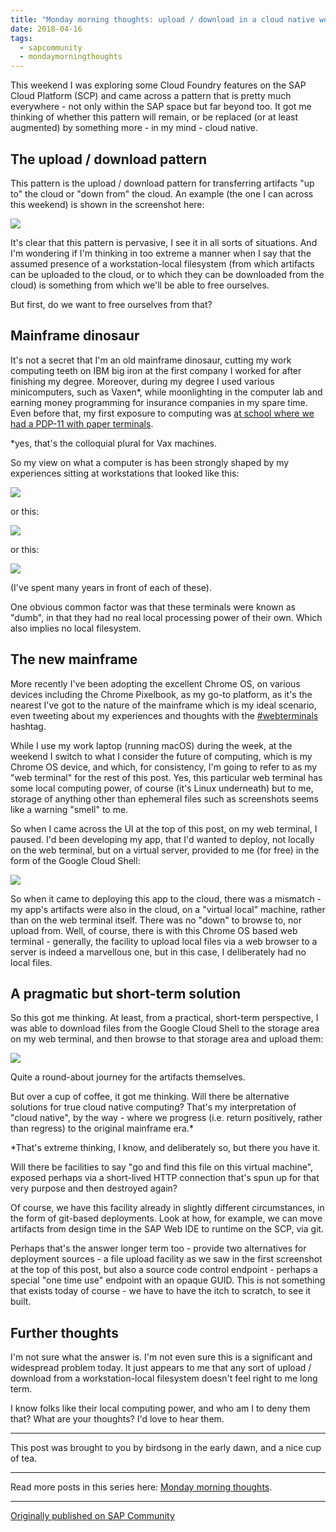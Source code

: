 ```yaml
---
title: "Monday morning thoughts: upload / download in a cloud native world"
date: 2018-04-16
tags:
  - sapcommunity
  - mondaymorningthoughts
---
```


This weekend I was exploring some Cloud Foundry features on the SAP
Cloud Platform (SCP) and came across a pattern that is pretty much
everywhere - not only within the SAP space but far beyond too. It got me
thinking of whether this pattern will remain, or be replaced (or at
least augmented) by something more - in my mind - cloud native.

## The upload / download pattern

This pattern is the upload / download pattern for transferring artifacts
"up to" the cloud or "down from" the cloud. An example (the one I
can across this weekend) is shown in the screenshot here:

![](/images/2018/04/Screen-Shot-2018-04-16-at-06.15.41.png)

It's clear that this pattern is pervasive, I see it in all sorts of
situations. And I'm wondering if I'm thinking in too extreme a manner
when I say that the assumed presence of a workstation-local filesystem
(from which artifacts can be uploaded to the cloud, or to which they can
be downloaded from the cloud) is something from which we'll be able to
free ourselves.

But first, do we want to free ourselves from that?

## Mainframe dinosaur

It's not a secret that I'm an old mainframe dinosaur, cutting my work
computing teeth on IBM big iron at the first company I worked for after
finishing my degree. Moreover, during my degree I used various
minicomputers, such as Vaxen\*, while moonlighting in the computer lab
and earning money programming for insurance companies in my spare time.
Even before that, my first exposure to computing was [at school where we
had a PDP-11 with paper terminals](/blog/posts/2020/11/03/computer-unit-1979/#superterm).

\*yes, that's the colloquial plural for Vax machines.

So my view on what a computer is has been strongly shaped by my
experiences sitting at workstations that looked like this:

![](/images/2018/04/DEC-VT320-0a.jpg)

or this:

![](/images/2018/04/Screen-Shot-2018-04-16-at-06.24.24.png)

or this:

![](/images/2018/04/Screen-Shot-2018-04-16-at-06.32.29.png)

(I've spent many years in front of each of these).

One obvious common factor was that these terminals were known as
"dumb", in that they had no real local processing power of their own.
Which also implies no local filesystem.

## The new mainframe

More recently I've been adopting the excellent Chrome OS, on various
devices including the Chrome Pixelbook, as my go-to platform, as it's
the nearest I've got to the nature of the mainframe which is my ideal
scenario, even tweeting about my experiences and thoughts with the
[#webterminals](https://twitter.com/search?q=%23webterminal%20OR%20%23webterminals&src=typd)
hashtag.

While I use my work laptop (running macOS) during the week, at the
weekend I switch to what I consider the future of computing, which is my
Chrome OS device, and which, for consistency, I'm going to refer to as
my "web terminal" for the rest of this post. Yes, this particular web
terminal has some local computing power, of course (it's Linux
underneath) but to me, storage of anything other than ephemeral files
such as screenshots seems like a warning "smell" to me.

So when I came across the UI at the top of this post, on my web
terminal, I paused. I'd been developing my app, that I'd wanted to
deploy, not locally on the web terminal, but on a virtual server,
provided to me (for free) in the form of the Google Cloud Shell:

![](/images/2018/04/Screen-Shot-2018-04-16-at-06.43.05.png)

So when it came to deploying this app to the cloud, there was a
mismatch - my app's artifacts were also in the cloud, on a "virtual
local" machine, rather than on the web terminal itself. There was no
"down" to browse to, nor upload from. Well, of course, there is with
this Chrome OS based web terminal - generally, the facility to upload
local files via a web browser to a server is indeed a marvellous one,
but in this case, I deliberately had no local files.

## A pragmatic but short-term solution

So this got me thinking. At least, from a practical, short-term
perspective, I was able to download files from the Google Cloud Shell to
the storage area on my web terminal, and then browse to that storage
area and upload them:

![](/images/2018/04/Screen-Shot-2018-04-16-at-06.47.56.png)

Quite a round-about journey for the artifacts themselves.

But over a cup of coffee, it got me thinking. Will there be alternative
solutions for true cloud native computing? That's my interpretation of
"cloud native", by the way - where we progress (i.e. return
positively, rather than regress) to the original mainframe era.\*

\*That's extreme thinking, I know, and deliberately so, but there you
have it.

Will there be facilities to say "go and find this file on this virtual
machine", exposed perhaps via a short-lived HTTP connection that's
spun up for that very purpose and then destroyed again?

Of course, we have this facility already in slightly different
circumstances, in the form of git-based deployments. Look at how, for
example, we can move artifacts from design time in the SAP Web IDE to
runtime on the SCP, via git.

Perhaps that's the answer longer term too - provide two alternatives
for deployment sources - a file upload facility as we saw in the first
screenshot at the top of this post, but also a source code control
endpoint - perhaps a special "one time use" endpoint with an opaque
GUID. This is not something that exists today of course - we have to
have the itch to scratch, to see it built.

## Further thoughts

I'm not sure what the answer is. I'm not even sure this is a
significant and widespread problem today. It just appears to me that any
sort of upload / download from a workstation-local filesystem doesn't
feel right to me long term.

I know folks like their local computing power, and who am I to deny them
that? What are your thoughts? I'd love to hear them.

---

This post was brought to you by birdsong in the early dawn, and a nice
cup of tea.

---

Read more posts in this series here: [Monday morning
thoughts](/tags/mondaymorningthoughts/).

---

[Originally published on SAP Community](https://community.sap.com/t5/technology-blogs-by-sap/monday-morning-thoughts-upload-download-in-a-cloud-native-world/ba-p/13378369)
